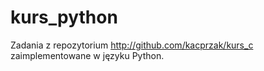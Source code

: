 kurs_python
===========

Zadania z repozytorium http://github.com/kacprzak/kurs_c zaimplementowane w języku Python.